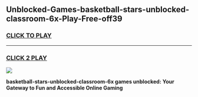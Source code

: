
## Unblocked-Games-basketball-stars-unblocked-classroom-6x-Play-Free-off39
<h3>
<a href="https://premium76.site?title=basketball-stars-unblocked-classroom-6x&ref=18A1">CLICK TO PLAY</a></h3>
<hr>

<h3>
<a href="https://premium76.site?title=basketball-stars-unblocked-classroom-6x&ref=18A1">CLICK 2 PLAY</a>
  
</h3>

<a href="https://premium76.site?title=basketball-stars-unblocked-classroom-6x&ref=18A1"><img src="https://clearcache.store/games.png"></a>


**basketball-stars-unblocked-classroom-6x games unblocked: Your Gateway to Fun and Accessible Online Gaming**
